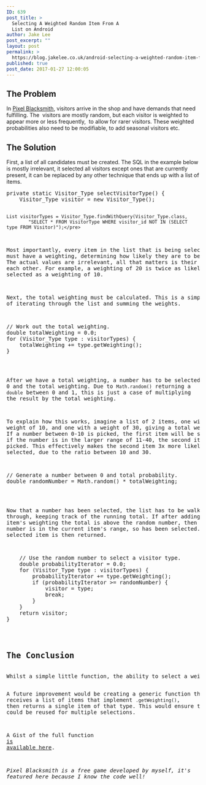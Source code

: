 ```yaml
---
ID: 639
post_title: >
  Selecting A Weighted Random Item From A
  List on Android
author: Jake Lee
post_excerpt: ""
layout: post
permalink: >
  https://blog.jakelee.co.uk/android-selecting-a-weighted-random-item-from-a-list/
published: true
post_date: 2017-01-27 12:00:05
---
```

<h2>The Problem</h2>
In <a href="https://play.google.com/store/apps/details?id=uk.co.jakelee.blacksmith" target="_blank" rel="noopener">Pixel Blacksmith</a>, visitors arrive in the shop and have demands that need fulfilling. The  visitors are mostly random, but each visitor is weighted to appear more or less frequently,  to allow for rarer visitors. These weighted probabilities also need to be modifiable, to add seasonal visitors etc.<!--more-->
<h2>The Solution</h2>
First, a list of all candidates must be created. The SQL in the example below is mostly irrelevant, it selected all visitors except ones that are currently present, it can be replaced by any other technique that ends up with a list of items.
<pre>
private static Visitor_Type selectVisitorType() {
    Visitor_Type visitor = new Visitor_Type();

    List visitorTypes = Visitor_Type.findWithQuery(Visitor_Type.class,
            "SELECT * FROM VisitorType WHERE visitor_id NOT IN (SELECT type FROM Visitor)");</pre>
Most importantly, every item in the list that is being selected from must have a weighting, determining how likely they are to be selected. The actual values are irrelevant, all that matters is their relation to each other. For example, a weighting of 20 is twice as likely to be selected as a weighting of 10.

Next, the total weighting must be calculated. This is a simple case of iterating through the list and summing the weights.
<pre>
// Work out the total weighting.
double totalWeighting = 0.0;
for (Visitor_Type type : visitorTypes) {
    totalWeighting += type.getWeighting();
}</pre>
After we have a total weighting, a number has to be selected between 0 and the total weighting. Due to <code>Math.random()</code> returning a <code>double</code> between 0 and 1, this is just a case of multiplying the result by the total weighting.

To explain how this works, imagine a list of 2 items, one with a weight of 10, and one with a weight of 30, giving a total weight of 40. If a number between 0-10 is picked, the first item will be selected, but if the number is in the larger range of 11-40, the second item will be picked. This effectively makes the second item 3x more likely to be selected, due to the ratio between 10 and 30.
<pre>
// Generate a number between 0 and total probability.
double randomNumber = Math.random() * totalWeighting;</pre>
Now that a number has been selected, the list has to be walked through, keeping track of the running total. If after adding the current item's weighting the total is above the random number, then the random number is in the current item's range, so has been selected. The selected item is then returned.
<pre>
    // Use the random number to select a visitor type.
    double probabilityIterator = 0.0;
    for (Visitor_Type type : visitorTypes) {
        probabilityIterator += type.getWeighting();
        if (probabilityIterator &gt;= randomNumber) {
            visitor = type;
            break;
        }
    }
    return visitor;
}</pre>
<h2>The Conclusion</h2>
Whilst a simple little function, the ability to select a weighted item from a list is pretty important if there's any kind of loot / spawn mechanics in a game. The code isn't dependant on any type of object or ORM, so is applicable to most scenarios.

A future improvement would be creating a generic function that receives a list of items that implement <code>.getWeighting()</code>, then returns a single item of that type. This would ensure the same code could be reused for multiple selections.

A Gist of the full function <a href="https://gist.github.com/JakeSteam/79dc987c2c46cf83b0883a1a749d9360" target="_blank" rel="noopener">is available here</a>.

<i><a>Pixel Blacksmith</a> is a free game developed by myself, it's featured here because I know the code well!</i>